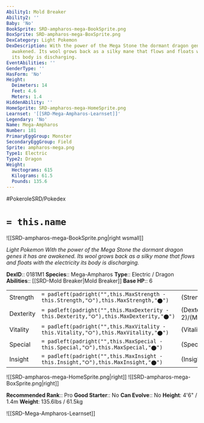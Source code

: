 ```yaml
---
Ability1: Mold Breaker
Ability2: ''
Baby: 'No'
BookSprite: SRD-ampharos-mega-BookSprite.png
BoxSprite: SRD-ampharos-mega-BoxSprite.png
DexCategory: Light Pokemon
DexDescription: With the power of the Mega Stone the dormant dragon genes it has are
  awakened. Its wool grows back as a silky mane that flows and floats with the electricity
  its body is discharging.
EventAbilities: ''
GenderType: ''
HasForm: 'No'
Height:
  Deimeters: 14
  Feet: 4.6
  Meters: 1.4
HiddenAbility: ''
HomeSprite: SRD-ampharos-mega-HomeSprite.png
Learnset: '[[SRD-Mega-Ampharos-Learnset]]'
Legendary: 'No'
Name: Mega-Ampharos
Number: 181
PrimaryEggGroup: Monster
SecondaryEggGroup: Field
Sprite: ampharos-mega.png
Type1: Electric
Type2: Dragon
Weight:
  Hectograms: 615
  Kilograms: 61.5
  Pounds: 135.6
---
```


#PokeroleSRD/Pokedex

# `= this.name`

![[SRD-ampharos-mega-BookSprite.png|right wsmall]]

*Light Pokemon*
*With the power of the Mega Stone the dormant dragon genes it has are awakened. Its wool grows back as a silky mane that flows and floats with the electricity its body is discharging.*

**DexID**:: 0181M1
**Species**:: Mega-Ampharos
**Type**:: Electric / Dragon
**Abilities**:: [[SRD-Mold Breaker|Mold Breaker]]
**Base HP**:: 6

|           |                                                                                        |                                          |
| --------- | -------------------------------------------------------------------------------------- | ---------------------------------------- |
| Strength  | `= padleft(padright("",this.MaxStrength - this.Strength,"⭘"),this.MaxStrength,"⬤")`    | (Strength::3)/(MaxStrength::6)   |
| Dexterity | `= padleft(padright("",this.MaxDexterity - this.Dexterity,"⭘"),this.MaxDexterity,"⬤")` | (Dexterity:: 2)/(MaxDexterity::4) |
| Vitality  | `= padleft(padright("",this.MaxVitality - this.Vitality,"⭘"),this.MaxVitality,"⬤")`    | (Vitality::3)/(MaxVitality::6)   |
| Special   | `= padleft(padright("",this.MaxSpecial - this.Special,"⭘"),this.MaxSpecial,"⬤")`       | (Special::4)/(MaxSpecial::8)     |
| Insight   | `= padleft(padright("",this.MaxInsight - this.Insight,"⭘"),this.MaxInsight,"⬤")`       | (Insight::3)/(MaxInsight::6)     |

![[SRD-ampharos-mega-HomeSprite.png|right]]
![[SRD-ampharos-mega-BoxSprite.png|right]]

**Recommended Rank**:: Pro
**Good Starter**:: No
**Can Evolve**:: No
**Height**: 4'6" / 1.4m
**Weight**: 135.6lbs / 61.5kg

![[SRD-Mega-Ampharos-Learnset]]